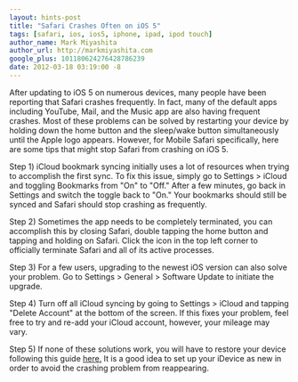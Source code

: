 ```yaml
---
layout: hints-post
title: "Safari Crashes Often on iOS 5"
tags: [safari, ios, ios5, iphone, ipad, ipod touch]
author_name: Mark Miyashita
author_url: http://markmiyashita.com
google_plus: 101180624276428786239
date: 2012-03-18 03:19:00 -8
---
```


After updating to iOS 5 on numerous devices, many people have been reporting that Safari crashes frequently. In fact, many of the default apps including YouTube, Mail, and the Music app are also having frequent crashes. Most of these problems can be solved by restarting your device by holding down the home button and the sleep/wake button simultaneously until the Apple logo appears. However, for Mobile Safari specifically, here are some tips that might stop Safari from crashing on iOS 5.

Step 1) iCloud bookmark syncing initially uses a lot of resources when trying to accomplish the first sync. To fix this issue, simply go to Settings > iCloud and toggling Bookmarks from "On" to "Off." After a few minutes, go back in Settings and switch the toggle back to "On." Your bookmarks should still be synced and Safari should stop crashing as frequently.

Step 2) Sometimes the app needs to be completely terminated, you can accomplish this by closing Safari, double tapping the home button and tapping and holding on Safari. Click the icon in the top left corner to officially terminate Safari and all of its active processes. 

Step 3) For a few users, upgrading to the newest iOS version can also solve your problem. Go to Settings > General > Software Update to initiate the upgrade.

Step 4) Turn off all iCloud syncing by going to Settings > iCloud and tapping "Delete Account" at the bottom of the screen. If this fixes your problem, feel free to try and re-add your iCloud account, however, your mileage may vary.

Step 5) If none of these solutions work, you will have to restore your device following this guide <a href="{{site.url}}/how-to-restore-your-iphone-ipod-touch-or-ipad/">here.</a> It is a good idea to set up your iDevice as new in order to avoid the crashing problem from reappearing. 